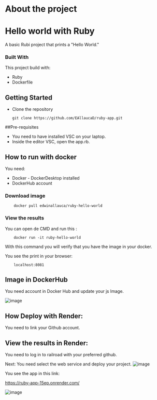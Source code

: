 # About the project

# Hello world with Ruby


A basic Rubi project that prints a "Hello World."

### Built With

This project build with:
 * Ruby
 * Dockerfile

## Getting Started
* Clone the repository

    ```
    git clone https://github.com/EAllaucaD/ruby-app.git
    ```


##Pre-requisites

* You need to have installed VSC on your laptop.
* Inside the editor VSC, open the app.rb.



## How to run with docker
You need:

* Docker - DockerDesktop installed
* DockerHub account

### Download image
```
    docker pull edwinallauca/ruby-hello-world
```

### View the results
You can open de CMD and run this :
```
    docker run -it ruby-hello-world
```
With this command you will verify that you have the image in your docker.

You see the print in your browser: 


```
    localhost:8081
```

## Image in DockerHub

You need account in Docker Hub and update your js Image.

![image](https://github.com/user-attachments/assets/bb09b016-dbd3-48f0-a6d1-264356637750)




## How Deploy with Render:

You need to link your Github account.


## View the results in Render:
You need to log in to railroad with your preferred github.

Next: You need select the web service and deploy your project.
![image](https://github.com/user-attachments/assets/f96b8535-8b8d-4330-a9d2-811b8fac9bef)

You see the app in this link:

https://ruby-app-15ep.onrender.com/


![image](https://github.com/user-attachments/assets/839de8d4-3b4b-48be-a51e-9bfbc1366276)